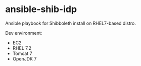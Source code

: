 # ansible-shib-idp
Ansible playbook for Shibboleth install on RHEL7-based distro.

Dev environment:
- EC2
- RHEL 7.2
- Tomcat 7
- OpenJDK 7
